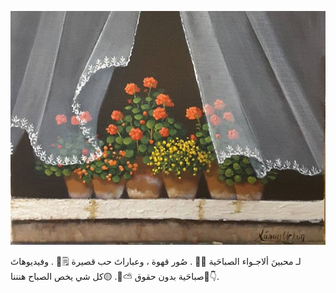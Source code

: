 ![image](../_images/file_20.jpg)

لـ محبينَ ألاجـواء الصباحَية 🧺💗 . 
صُور قهوة ، وعباراتَ حب قصيرة 🗒️🌸 .
وفيديوهاتَ صباحَية بدون حقوق ⛅️🌱.
🟡كل شي يخص الصباح هنننا💛👇.